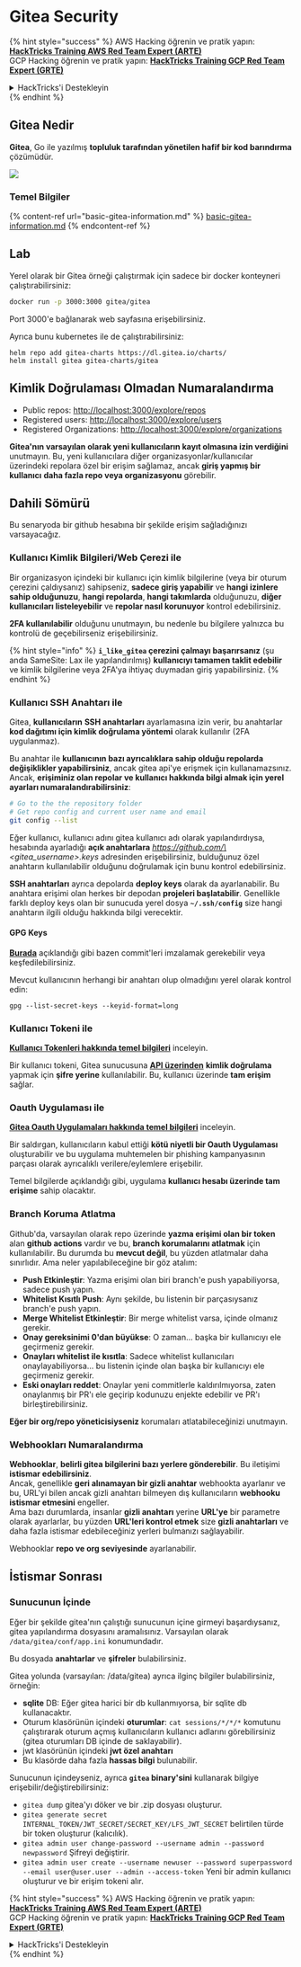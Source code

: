 # Gitea Security

{% hint style="success" %}
AWS Hacking öğrenin ve pratik yapın:<img src="/.gitbook/assets/image.png" alt="" data-size="line">[**HackTricks Training AWS Red Team Expert (ARTE)**](https://training.hacktricks.xyz/courses/arte)<img src="/.gitbook/assets/image.png" alt="" data-size="line">\
GCP Hacking öğrenin ve pratik yapın: <img src="/.gitbook/assets/image (2).png" alt="" data-size="line">[**HackTricks Training GCP Red Team Expert (GRTE)**<img src="/.gitbook/assets/image (2).png" alt="" data-size="line">](https://training.hacktricks.xyz/courses/grte)

<details>

<summary>HackTricks'i Destekleyin</summary>

* [**abonelik planlarını**](https://github.com/sponsors/carlospolop) kontrol edin!
* **💬 [**Discord grubuna**](https://discord.gg/hRep4RUj7f) veya [**telegram grubuna**](https://t.me/peass) katılın ya da **Twitter'da** 🐦 [**@hacktricks\_live**](https://twitter.com/hacktricks\_live)**'ı takip edin.**
* **HackTricks** ve [**HackTricks Cloud**](https://github.com/carlospolop/hacktricks-cloud) github depolarına PR göndererek hacking ipuçlarını paylaşın.

</details>
{% endhint %}

## Gitea Nedir

**Gitea**, Go ile yazılmış **topluluk tarafından yönetilen hafif bir kod barındırma** çözümüdür.

![](<../../.gitbook/assets/image (160).png>)

### Temel Bilgiler

{% content-ref url="basic-gitea-information.md" %}
[basic-gitea-information.md](basic-gitea-information.md)
{% endcontent-ref %}

## Lab

Yerel olarak bir Gitea örneği çalıştırmak için sadece bir docker konteyneri çalıştırabilirsiniz:
```bash
docker run -p 3000:3000 gitea/gitea
```
Port 3000'e bağlanarak web sayfasına erişebilirsiniz.

Ayrıca bunu kubernetes ile de çalıştırabilirsiniz:
```
helm repo add gitea-charts https://dl.gitea.io/charts/
helm install gitea gitea-charts/gitea
```
## Kimlik Doğrulaması Olmadan Numaralandırma

* Public repos: [http://localhost:3000/explore/repos](http://localhost:3000/explore/repos)
* Registered users: [http://localhost:3000/explore/users](http://localhost:3000/explore/users)
* Registered Organizations: [http://localhost:3000/explore/organizations](http://localhost:3000/explore/organizations)

**Gitea'nın varsayılan olarak yeni kullanıcıların kayıt olmasına izin verdiğini** unutmayın. Bu, yeni kullanıcılara diğer organizasyonlar/kullanıcılar üzerindeki repolara özel bir erişim sağlamaz, ancak **giriş yapmış bir kullanıcı** **daha fazla repo veya organizasyonu** görebilir.

## Dahili Sömürü

Bu senaryoda bir github hesabına bir şekilde erişim sağladığınızı varsayacağız.

### Kullanıcı Kimlik Bilgileri/Web Çerezi ile

Bir organizasyon içindeki bir kullanıcı için kimlik bilgilerine (veya bir oturum çerezini çaldıysanız) sahipseniz, **sadece giriş yapabilir** ve **hangi izinlere sahip olduğunuzu**, **hangi repolarda**, **hangi takımlarda** olduğunuzu, **diğer kullanıcıları listeleyebilir** ve **repolar nasıl korunuyor** kontrol edebilirsiniz.

**2FA kullanılabilir** olduğunu unutmayın, bu nedenle bu bilgilere yalnızca bu kontrolü de geçebilirseniz erişebilirsiniz.

{% hint style="info" %}
**`i_like_gitea` çerezini çalmayı başarırsanız** (şu anda SameSite: Lax ile yapılandırılmış) **kullanıcıyı tamamen taklit edebilir** ve kimlik bilgilerine veya 2FA'ya ihtiyaç duymadan giriş yapabilirsiniz.
{% endhint %}

### Kullanıcı SSH Anahtarı ile

Gitea, **kullanıcıların** **SSH anahtarları** ayarlamasına izin verir, bu anahtarlar **kod dağıtımı için kimlik doğrulama yöntemi** olarak kullanılır (2FA uygulanmaz).

Bu anahtar ile **kullanıcının bazı ayrıcalıklara sahip olduğu repolarda değişiklikler yapabilirsiniz**, ancak gitea api'ye erişmek için kullanamazsınız. Ancak, **erişiminiz olan repolar ve kullanıcı hakkında bilgi almak için yerel ayarları numaralandırabilirsiniz**:
```bash
# Go to the the repository folder
# Get repo config and current user name and email
git config --list
```
Eğer kullanıcı, kullanıcı adını gitea kullanıcı adı olarak yapılandırdıysa, hesabında ayarladığı **açık anahtarlara** _https://github.com/\<gitea\_username>.keys_ adresinden erişebilirsiniz, bulduğunuz özel anahtarın kullanılabilir olduğunu doğrulamak için bunu kontrol edebilirsiniz.

**SSH anahtarları** ayrıca depolarda **deploy keys** olarak da ayarlanabilir. Bu anahtara erişimi olan herkes bir depodan **projeleri başlatabilir**. Genellikle farklı deploy keys olan bir sunucuda yerel dosya **`~/.ssh/config`** size hangi anahtarın ilgili olduğu hakkında bilgi verecektir.

#### GPG Keys

[**Burada**](https://github.com/carlospolop/hacktricks-cloud/blob/master/pentesting-ci-cd/gitea-security/broken-reference/README.md) açıklandığı gibi bazen commit'leri imzalamak gerekebilir veya keşfedilebilirsiniz.

Mevcut kullanıcının herhangi bir anahtarı olup olmadığını yerel olarak kontrol edin:
```shell
gpg --list-secret-keys --keyid-format=long
```
### Kullanıcı Tokeni ile

[**Kullanıcı Tokenleri hakkında temel bilgileri**](basic-gitea-information.md#personal-access-tokens) inceleyin.

Bir kullanıcı tokeni, Gitea sunucusuna [**API üzerinden**](https://try.gitea.io/api/swagger#/) **kimlik doğrulama** yapmak için **şifre yerine** kullanılabilir. Bu, kullanıcı üzerinde **tam erişim** sağlar.

### Oauth Uygulaması ile

[**Gitea Oauth Uygulamaları hakkında temel bilgileri**](./#with-oauth-application) inceleyin.

Bir saldırgan, kullanıcıların kabul ettiği **kötü niyetli bir Oauth Uygulaması** oluşturabilir ve bu uygulama muhtemelen bir phishing kampanyasının parçası olarak ayrıcalıklı verilere/eylemlere erişebilir.

Temel bilgilerde açıklandığı gibi, uygulama **kullanıcı hesabı üzerinde tam erişime** sahip olacaktır.

### Branch Koruma Atlatma

Github'da, varsayılan olarak repo üzerinde **yazma erişimi olan bir token** alan **github actions** vardır ve bu, **branch korumalarını atlatmak** için kullanılabilir. Bu durumda bu **mevcut değil**, bu yüzden atlatmalar daha sınırlıdır. Ama neler yapılabileceğine bir göz atalım:

* **Push Etkinleştir**: Yazma erişimi olan biri branch'e push yapabiliyorsa, sadece push yapın.
* **Whitelist Kısıtlı Push**: Aynı şekilde, bu listenin bir parçasıysanız branch'e push yapın.
* **Merge Whitelist Etkinleştir**: Bir merge whitelist varsa, içinde olmanız gerekir.
* **Onay gereksinimi 0'dan büyükse**: O zaman... başka bir kullanıcıyı ele geçirmeniz gerekir.
* **Onayları whitelist ile kısıtla**: Sadece whitelist kullanıcıları onaylayabiliyorsa... bu listenin içinde olan başka bir kullanıcıyı ele geçirmeniz gerekir.
* **Eski onayları reddet**: Onaylar yeni commitlerle kaldırılmıyorsa, zaten onaylanmış bir PR'ı ele geçirip kodunuzu enjekte edebilir ve PR'ı birleştirebilirsiniz.

**Eğer bir org/repo yöneticisiyseniz** korumaları atlatabileceğinizi unutmayın.

### Webhookları Numaralandırma

**Webhooklar**, **belirli gitea bilgilerini bazı yerlere gönderebilir**. Bu iletişimi **istismar edebilirsiniz**.\
Ancak, genellikle **geri alınamayan bir gizli anahtar** webhookta ayarlanır ve bu, URL'yi bilen ancak gizli anahtarı bilmeyen dış kullanıcıların **webhooku istismar etmesini** engeller.\
Ama bazı durumlarda, insanlar **gizli anahtarı** yerine **URL'ye** bir parametre olarak ayarlarlar, bu yüzden **URL'leri kontrol etmek** size **gizli anahtarları** ve daha fazla istismar edebileceğiniz yerleri bulmanızı sağlayabilir.

Webhooklar **repo ve org seviyesinde** ayarlanabilir.

## İstismar Sonrası

### Sunucunun İçinde

Eğer bir şekilde gitea'nın çalıştığı sunucunun içine girmeyi başardıysanız, gitea yapılandırma dosyasını aramalısınız. Varsayılan olarak `/data/gitea/conf/app.ini` konumundadır.

Bu dosyada **anahtarlar** ve **şifreler** bulabilirsiniz.

Gitea yolunda (varsayılan: /data/gitea) ayrıca ilginç bilgiler bulabilirsiniz, örneğin:

* **sqlite** DB: Eğer gitea harici bir db kullanmıyorsa, bir sqlite db kullanacaktır.
* Oturum klasörünün içindeki **oturumlar**: `cat sessions/*/*/*` komutunu çalıştırarak oturum açmış kullanıcıların kullanıcı adlarını görebilirsiniz (gitea oturumları DB içinde de saklayabilir).
* jwt klasörünün içindeki **jwt özel anahtarı**
* Bu klasörde daha fazla **hassas bilgi** bulunabilir.

Sunucunun içindeyseniz, ayrıca **`gitea` binary'sini** kullanarak bilgiye erişebilir/değiştirebilirsiniz:

* `gitea dump` gitea'yı döker ve bir .zip dosyası oluşturur.
* `gitea generate secret INTERNAL_TOKEN/JWT_SECRET/SECRET_KEY/LFS_JWT_SECRET` belirtilen türde bir token oluşturur (kalıcılık).
* `gitea admin user change-password --username admin --password newpassword` Şifreyi değiştirir.
* `gitea admin user create --username newuser --password superpassword --email user@user.user --admin --access-token` Yeni bir admin kullanıcı oluşturur ve bir erişim tokeni alır.

{% hint style="success" %}
AWS Hacking öğrenin ve pratik yapın:<img src="/.gitbook/assets/image.png" alt="" data-size="line">[**HackTricks Training AWS Red Team Expert (ARTE)**](https://training.hacktricks.xyz/courses/arte)<img src="/.gitbook/assets/image.png" alt="" data-size="line">\
GCP Hacking öğrenin ve pratik yapın: <img src="/.gitbook/assets/image (2).png" alt="" data-size="line">[**HackTricks Training GCP Red Team Expert (GRTE)**<img src="/.gitbook/assets/image (2).png" alt="" data-size="line">](https://training.hacktricks.xyz/courses/grte)

<details>

<summary>HackTricks'i Destekleyin</summary>

* [**Abonelik planlarını**](https://github.com/sponsors/carlospolop) kontrol edin!
* **💬 [**Discord grubuna**](https://discord.gg/hRep4RUj7f) veya [**telegram grubuna**](https://t.me/peass) katılın ya da **Twitter'da** 🐦 [**@hacktricks\_live**](https://twitter.com/hacktricks\_live)**'ı takip edin.**
* **HackTricks'e PR göndererek hacking ipuçlarını paylaşın** [**HackTricks**](https://github.com/carlospolop/hacktricks) ve [**HackTricks Cloud**](https://github.com/carlospolop/hacktricks-cloud) github depolarına.

</details>
{% endhint %}
